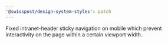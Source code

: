 ```yaml
---
'@swisspost/design-system-styles': patch
---
```


Fixed intranet-header sticky navigation on mobile which prevent interactivity on the page within a certain viewport width.
